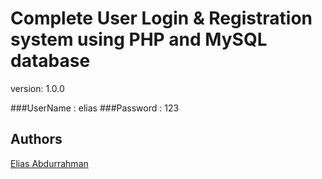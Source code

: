 # Complete User Login & Registration system using PHP and MySQL database

version: 1.0.0

###UserName : elias
###Password : 123
## Authors

[Elias Abdurrahman](https://github.com/codingWithElias)
